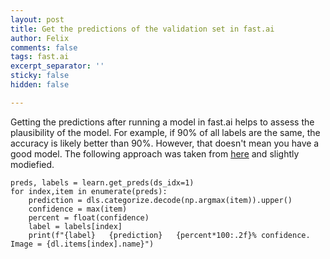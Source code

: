 ```yaml
---
layout: post
title: Get the predictions of the validation set in fast.ai
author: Felix
comments: false
tags: fast.ai
excerpt_separator: ''
sticky: false
hidden: false

---
```

Getting the predictions after running a model in fast.ai helps to assess the plausibility of the model. For example, if 90% of all labels are the same, the accuracy is likely better than 90%. However, that doesn't mean you have a good model. The following approach was taken from [here](https://forums.fast.ai/t/doing-predictions-and-showing-results-with-v2-questions-best-practice-thread/62915 "Doing predictions and showing results") and slightly modiefied.

    preds, labels = learn.get_preds(ds_idx=1)
    for index,item in enumerate(preds):
        prediction = dls.categorize.decode(np.argmax(item)).upper()
        confidence = max(item)
        percent = float(confidence)
        label = labels[index]
        print(f"{label}   {prediction}   {percent*100:.2f}% confidence.   Image = {dl.items[index].name}")